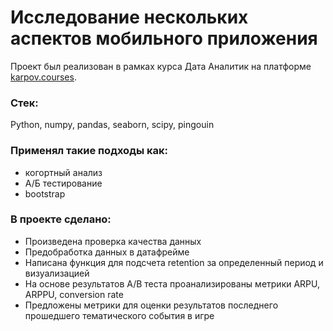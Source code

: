 <h1>Исследование нескольких аспектов мобильного приложения</h1>

Проект был реализован в рамках курса Дата Аналитик на платформе [karpov.courses](https://karpov.courses/).

<h3>Стек:</h3>

Python, numpy, pandas, seaborn, scipy, pingouin 

<h3>Применял такие подходы как:</h3>

* когортный анализ
* А/Б тестирование
* bootstrap

<h3>В проекте сделано:</h3>

* Произведена проверка качества данных
* Предобработка данных в датафрейме
* Написана функция для подсчета retention за определенный период и визуализацией
* На основе результатов A/B теста проанализированы метрики ARPU, ARPPU, conversion rate
* Предложены метрики для оценки результатов последнего прошедшего тематического события в игре
